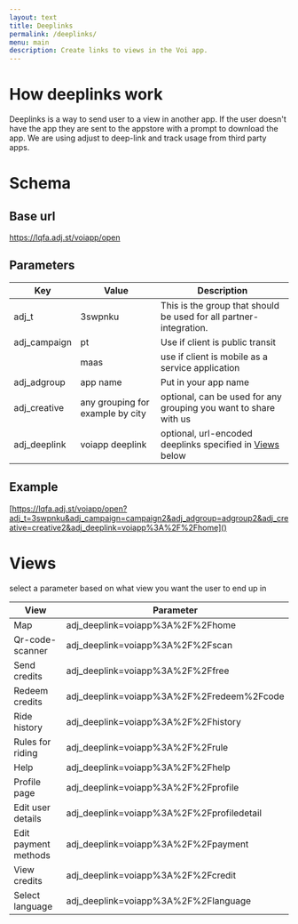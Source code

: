 ```yaml
---
layout: text
title: Deeplinks
permalink: /deeplinks/
menu: main
description: Create links to views in the Voi app.
---
```


# How deeplinks work
Deeplinks is a way to send user to a view in another app. If the user doesn't have the app they are sent to the appstore with a prompt to download the app. We are using adjust to deep-link and track usage from third party apps.

# Schema

## Base url
https://lqfa.adj.st/voiapp/open

## Parameters

|Key|Value|Description|
|---|---|---|
|adj_t|3swpnku|This is the group that should be used for all partner-integration.|
|adj_campaign|pt|Use if client is public transit|
||maas|use if client is mobile as a service application|
|adj_adgroup|app name|Put in your app name|
|adj_creative|any grouping for example by city|optional, can be used for any grouping you want to share with us|
|adj_deeplink|voiapp deeplink|optional, url-encoded deeplinks specified in [Views](#views) below|

## Example
[https://lqfa.adj.st/voiapp/open?adj_t=3swpnku&adj_campaign=campaign2&adj_adgroup=adgroup2&adj_creative=creative2&adj_deeplink=voiapp%3A%2F%2Fhome]()

# Views
select a parameter based on what view you want the user to end up in

|View|Parameter|
|---|---|
|Map|adj_deeplink=voiapp%3A%2F%2Fhome|
|Qr-code-scanner|adj_deeplink=voiapp%3A%2F%2Fscan|
|Send credits|adj_deeplink=voiapp%3A%2F%2Ffree|
|Redeem credits|adj_deeplink=voiapp%3A%2F%2Fredeem%2Fcode|
|Ride history|adj_deeplink=voiapp%3A%2F%2Fhistory|
|Rules for riding |adj_deeplink=voiapp%3A%2F%2Frule|
|Help |adj_deeplink=voiapp%3A%2F%2Fhelp|
|Profile page |adj_deeplink=voiapp%3A%2F%2Fprofile|
|Edit user details |adj_deeplink=voiapp%3A%2F%2Fprofiledetail|
|Edit payment methods |adj_deeplink=voiapp%3A%2F%2Fpayment|
|View credits |adj_deeplink=voiapp%3A%2F%2Fcredit|
|Select language |adj_deeplink=voiapp%3A%2F%2Flanguage|
